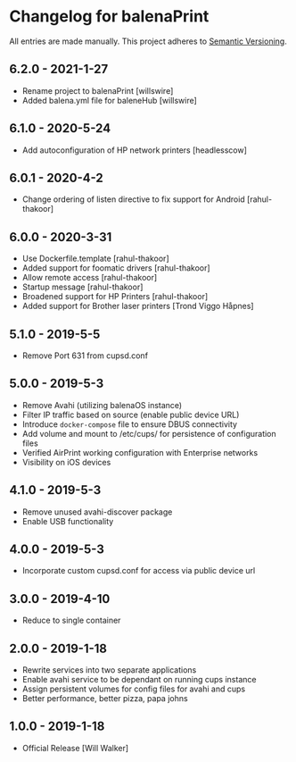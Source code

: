 # Changelog for balenaPrint

All entries are made manually. This project adheres to [Semantic Versioning](http://semver.org/).

## 6.2.0 - 2021-1-27
- Rename project to balenaPrint [willswire]
- Added balena.yml file for baleneHub [willswire]

## 6.1.0 - 2020-5-24
- Add autoconfiguration of HP network printers [headlesscow]

## 6.0.1 - 2020-4-2
- Change ordering of listen directive to fix support for Android [rahul-thakoor]

## 6.0.0 - 2020-3-31
- Use Dockerfile.template [rahul-thakoor]
- Added support for foomatic drivers [rahul-thakoor]
- Allow remote access [rahul-thakoor]
- Startup message [rahul-thakoor]
- Broadened support for HP Printers [rahul-thakoor]
- Added support for Brother laser printers [Trond Viggo Håpnes]

## 5.1.0 - 2019-5-5
- Remove Port 631 from cupsd.conf

## 5.0.0 - 2019-5-3

- Remove Avahi (utilizing balenaOS instance)
- Filter IP traffic based on source (enable public device URL)
- Introduce `docker-compose` file to ensure DBUS connectivity
- Add volume and mount to /etc/cups/ for persistence of configuration files
- Verified AirPrint working configuration with Enterprise networks
- Visibility on iOS devices

## 4.1.0 - 2019-5-3

- Remove unused avahi-discover package
- Enable USB functionality

## 4.0.0 - 2019-5-3

- Incorporate custom cupsd.conf for access via public device url

## 3.0.0 - 2019-4-10

- Reduce to single container

## 2.0.0 - 2019-1-18

- Rewrite services into two separate applications
- Enable avahi service to be dependant on running cups instance
- Assign persistent volumes for config files for avahi and cups
- Better performance, better pizza, papa johns

## 1.0.0 - 2019-1-18

- Official Release [Will Walker]
